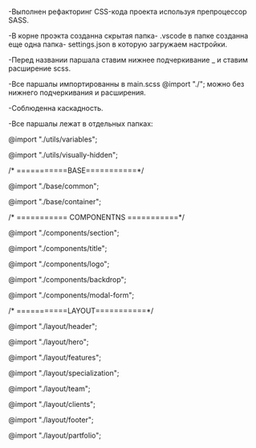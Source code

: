 
-Выполнен рефакторинг CSS-кода проекта используя препроцессор SASS.

-В корне проэкта созданна скрытая папка- .vscode в папке созданна еще одна папка- settings.json в которую загружаем настройки.

-Перед названии паршала ставим нижнее подчеркивание _  и ставим расширение scss.

-Все паршалы импортированны в main.scss  @import "./"; можно без нижнего подчеркивания и расширения.

-Соблюденна каскадность.

-Все паршалы лежат в отдельных папках:  

@import "./utils/variables";

@import "./utils/visually-hidden";

/* ===========BASE===========*/

@import "./base/common";

@import "./base/container";

/* =========== COMPONENTNS ===========*/

@import "./components/section";

@import "./components/title";

@import "./components/logo";

@import "./components/backdrop";

@import "./components/modal-form";

/* ===========LAYOUT===========*/

@import "./layout/header";

@import "./layout/hero";

@import "./layout/features";

@import "./layout/specialization";

@import "./layout/team";

@import "./layout/clients";

@import "./layout/footer";

@import "./layout/partfolio";



